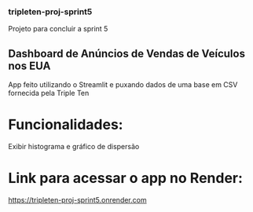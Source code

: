 ### tripleten-proj-sprint5
Projeto para concluir a sprint 5

## Dashboard de Anúncios de Vendas de Veículos nos EUA
App feito utilizando o Streamlit e puxando dados de uma base em CSV fornecida pela Triple Ten

# Funcionalidades:
Exibir histograma e gráfico de dispersão

# Link para acessar o app no Render:
https://tripleten-proj-sprint5.onrender.com